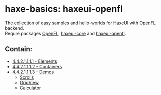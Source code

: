 haxe-basics: haxeui-openfl
=========================

The collection of easy samples and hello-worlds for [HaxeUI](https://github.com/haxeui/haxeui-core) with [OpenFL](http://www.openfl.org/) backend.<br/>
Requre packages [OpenFL](http://www.openfl.org/learn/docs/getting-started/), [haxeui-core](https://github.com/haxeui/haxeui-core) and [haxeui-openfl](https://github.com/haxeui/haxeui-openfl).

## Contain:

* [4.4.2.1.1.1.1 - Elements](./4.4.2.1.1.1.1_Elements)
* [4.4.2.1.1.1.2 - Containers](./4.4.2.1.1.1.2_Containers)
* [4.4.2.1.1.1.3 - Demos](./4.4.2.1.1.1.3_Demos)
  * [Scrolls](./4.4.2.1.1.1.3_Demos/Scrolls)
  * [GridView](./4.4.2.1.1.1.3_Demos/GridView)
  * [Calculator](./4.4.2.1.1.1.3_Demos/Calculator)
